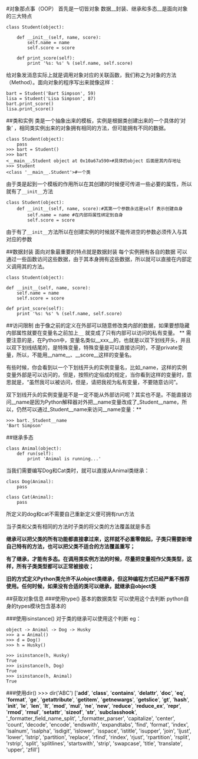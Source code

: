 #对象那点事（OOP）
首先是一切皆对象 数据__封装、继承和多态__是面向对象的三大特点

    class Student(object):

        def __init__(self, name, score):
            self.name = name
            self.score = score

        def print_score(self):
            print '%s: %s' % (self.name, self.score)
            
给对象发消息实际上就是调用对象对应的关联函数，我们称之为对象的方法（Method）。面向对象的程序写出来就像这样：

    bart = Student('Bart Simpson', 59)
    lisa = Student('Lisa Simpson', 87)
    bart.print_score()
    lisa.print_score()
##类和实例
类是一个抽象出来的模板，实例是根据类创建出来的一个具体的‘对象’ ，相同类实例出来的对象拥有相同的方法，但可能拥有不同的数据。

    class Student(object):
        pass
    >>> bart = Student()
    >>> bart
    <__main__.Student object at 0x10a67a590>#具体的object 后面是其内存地址
    >>> Student
    <class '__main__.Student'>#一个类
    
由于类是起到一个模板的作用所以在其创建的时候便可传进一些必要的属性，所以就有了`__init__`方法

	class Student(object):
        def __init__(self, name, score):#其第一个参数永远是self 表示创建自身
            self.name = name #在内部将属性绑定到自身
            self.score = score
            
由于有了`__init__`方法所以在创建实例的时候就不能传进空的参数必须传入与其对应的参数

##数据封装
面向对象最重要的特点就是数据封装 每个实例拥有各自的数据 可以通过一些函数访问这些数据，由于其本身拥有这些数据，所以就可以直接在内部定义调用其的方法。

	class Student(object):

    def __init__(self, name, score):
        self.name = name
        self.score = score

    def print_score(self):
        print '%s: %s' % (self.name, self.score)
        
##访问限制
由于像之前的定义在外部可以随意修改类内部的数据，如果要想隐藏内部属性就要在变量名之前加上`__` 就变成了只有内部可以访问的私有变量。
**
需要注意的是，在Python中，变量名类似__xxx__的，也就是以双下划线开头，并且以双下划线结尾的，是特殊变量，特殊变量是可以直接访问的，不是private变量，所以，不能用__name__、__score__这样的变量名。

有些时候，你会看到以一个下划线开头的实例变量名，比如_name，这样的实例变量外部是可以访问的，但是，按照约定俗成的规定，当你看到这样的变量时，意思就是，“虽然我可以被访问，但是，请把我视为私有变量，不要随意访问”。

双下划线开头的实例变量是不是一定不能从外部访问呢？其实也不是。不能直接访问__name是因为Python解释器对外把__name变量改成了_Student__name，所以，仍然可以通过_Student__name来访问__name变量：**

    >>> bart._Student__name
    'Bart Simpson'
##继承多态

    class Animal(object):
        def run(self):
            print 'Animal is running...'

当我们需要编写Dog和Cat类时，就可以直接从Animal类继承：

    class Dog(Animal):
        pass

    class Cat(Animal):
        pass
所定义的dog和cat不需要自己重新定义便可拥有run方法

当子类和父类有相同的方法时子类的将父类的方法覆盖就是多态

**继承可以把父类的所有功能都直接拿过来，这样就不必重零做起，子类只需要新增自己特有的方法，也可以把父类不适合的方法覆盖重写；**

__有了继承，才能有多态。在调用类实例方法的时候，尽量把变量视作父类类型，这样，所有子类类型都可以正常被接收；__

**旧的方式定义Python类允许不从object类继承，但这种编程方式已经严重不推荐使用。任何时候，如果没有合适的类可以继承，就继承自object类**

##获取对象信息
###使用type()
基本的数据类型 可以使用这个去判断 python自身的types模块包含基本的

###使用isinstance()
对于类的继承可以使用这个判断 eg：

	object -> Animal -> Dog -> Husky
    >>> a = Animal()
    >>> d = Dog()
    >>> h = Husky()
    
    >>> isinstance(h, Husky)
	True
	>>> isinstance(h, Dog)
	True
	>>> isinstance(h, Animal)
	True
###使用dir()
    >>> dir('ABC')
    ['__add__', '__class__', '__contains__', '__delattr__', '__doc__', '__eq__', '__format__', '__ge__', '__getattribute__', '__getitem__', '__getnewargs__', '__getslice__', '__gt__', '__hash__', '__init__', '__le__', '__len__', '__lt__', '__mod__', '__mul__', '__ne__', '__new__', '__reduce__', '__reduce_ex__', '__repr__', '__rmod__', '__rmul__', '__setattr__', '__sizeof__', '__str__', '__subclasshook__', '_formatter_field_name_split', '_formatter_parser', 'capitalize', 'center', 'count', 'decode', 'encode', 'endswith', 'expandtabs', 'find', 'format', 'index', 'isalnum', 'isalpha', 'isdigit', 'islower', 'isspace', 'istitle', 'isupper', 'join', 'ljust', 'lower', 'lstrip', 'partition', 'replace', 'rfind', 'rindex', 'rjust', 'rpartition', 'rsplit', 'rstrip', 'split', 'splitlines', 'startswith', 'strip', 'swapcase', 'title', 'translate', 'upper', 'zfill']
